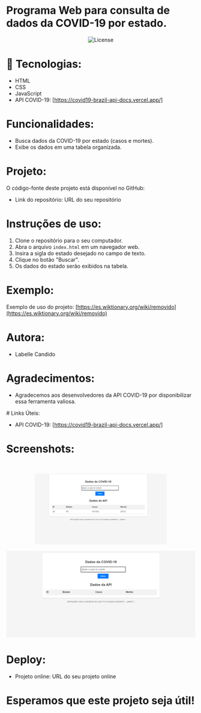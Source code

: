 # Programa Web para consulta de dados da COVID-19 por estado.


<p align="center">
  <img alt="License" src="https://img.shields.io/static/v1?label=license&message=MIT&color=49AA26&labelColor=000000">

#
# 🚀 Tecnologias:

- HTML
- CSS
- JavaScript
- API COVID-19: [https://covid19-brazil-api-docs.vercel.app/]

# Funcionalidades:

- Busca dados da COVID-19 por estado (casos e mortes).
- Exibe os dados em uma tabela organizada.

# Projeto:

O código-fonte deste projeto está disponível no GitHub:

* Link do repositório: URL do seu repositório

# Instruções de uso:

1. Clone o repositório para o seu computador.
2. Abra o arquivo `index.html` em um navegador web.
3. Insira a sigla do estado desejado no campo de texto.
4. Clique no botão "Buscar".
5. Os dados do estado serão exibidos na tabela.

# Exemplo:

Exemplo de uso do projeto: [https://es.wiktionary.org/wiki/removido](https://es.wiktionary.org/wiki/removido)




# Autora:

- Labelle Candido

# Agradecimentos:

- Agradecemos aos desenvolvedores da API COVID-19 por disponibilizar essa ferramenta valiosa.

</p>
# Links Úteis:

- API COVID-19: [https://covid19-brazil-api-docs.vercel.app/]


# Screenshots:

<br>

<p align="center">
  <img alt="projeto" src="./img/foto.png" width="70%">
  <p align="center">
  <img alt="projeto " src="./img/foto2.png" width="100%">

</p>

# Deploy:

- Projeto online: URL do seu projeto online

# Esperamos que este projeto seja útil!